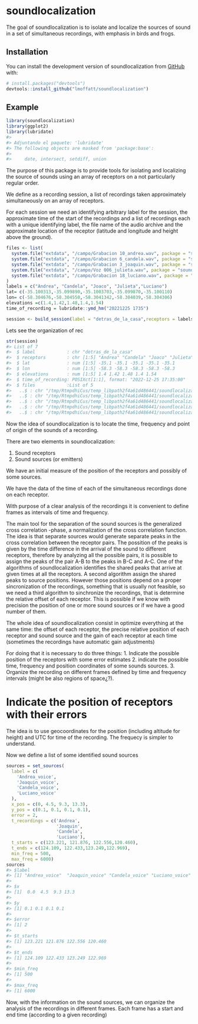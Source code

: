 
<!-- README.md is generated from README.Rmd. Please edit that file -->

# soundlocalization

<!-- badges: start -->
<!-- badges: end -->

The goal of soundlocalization is to isolate and localize the sources of
sound in a set of simultaneous recordings, with emphasis in birds and
frogs.

## Installation

You can install the development version of soundlocalization from
[GitHub](https://github.com/) with:

``` r
# install.packages("devtools")
devtools::install_github("lmoffatt/soundlocalization")
```

## Example

``` r
library(soundlocalization)
library(ggplot2)
library(lubridate)
#> 
#> Adjuntando el paquete: 'lubridate'
#> The following objects are masked from 'package:base':
#> 
#>     date, intersect, setdiff, union
```

The purpose of this package is to provide tools for isolating and
localizing the source of sounds using an array of receptors on a not
particularly regular order.

We define as a recording session, a list of recordings taken
approximately simultaneously on an array of receptors.

For each session we need an identifying arbitrary label for the session,
the approximate time of the start of the recordings and a list of
recordings each with a unique identifying label, the file name of the
audio archive and the approximate location of the receptor (latitude and
longitude and height above the ground).

``` r
files <- list(
  system.file("extdata", "/campo/Grabacion 10_andrea.wav", package = "soundlocalization"),
  system.file("extdata", "/campo/Grabacion 6_candela.wav", package = "soundlocalization"),
  system.file("extdata", "/campo/Grabacion 3_joaquin.wav", package = "soundlocalization"),
  system.file("extdata", "/campo/Voz 006_julieta.wav", package = "soundlocalization"),
  system.file("extdata", "/campo/Grabacion 18_luciano.wav", package = "soundlocalization")
)
labels = c("Andrea", "Candela", "Joaco", "Julieta","Luciano")
lat= c(-35.100313,-35.099890,-35.1003703,-35.099870,-35.100110)
lon= c(-58.304676,-58.304550,-58.3041342,-58.304039,-58.304306)
elevations =c(1.4,1.42,1.48,1.4,1.54)
time_of_recording = lubridate::ymd_hm("20221225 1735")
```

``` r
session <- build_session(label = "detras_de_la_casa",receptors = labels,latitudes = lat,longitudes = lon,elevations = elevations,time_of_recording = time_of_recording, files = files)
```

Lets see the organization of rec

``` r
str(session)
#> List of 7
#>  $ label            : chr "detras_de_la_casa"
#>  $ receptors        : chr [1:5] "Andrea" "Candela" "Joaco" "Julieta" ...
#>  $ lat              : num [1:5] -35.1 -35.1 -35.1 -35.1 -35.1
#>  $ lon              : num [1:5] -58.3 -58.3 -58.3 -58.3 -58.3
#>  $ elevations       : num [1:5] 1.4 1.42 1.48 1.4 1.54
#>  $ time_of_recording: POSIXct[1:1], format: "2022-12-25 17:35:00"
#>  $ files            :List of 5
#>   ..$ : chr "/tmp/RtmpdhiCus/temp_libpath2f4a61d486441/soundlocalization/extdata//campo/Grabacion 10_andrea.wav"
#>   ..$ : chr "/tmp/RtmpdhiCus/temp_libpath2f4a61d486441/soundlocalization/extdata//campo/Grabacion 6_candela.wav"
#>   ..$ : chr "/tmp/RtmpdhiCus/temp_libpath2f4a61d486441/soundlocalization/extdata//campo/Grabacion 3_joaquin.wav"
#>   ..$ : chr "/tmp/RtmpdhiCus/temp_libpath2f4a61d486441/soundlocalization/extdata//campo/Voz 006_julieta.wav"
#>   ..$ : chr "/tmp/RtmpdhiCus/temp_libpath2f4a61d486441/soundlocalization/extdata//campo/Grabacion 18_luciano.wav"
```

Now the idea of soundlocalization is to locate the time, frequency and
point of origin of the sounds of a recording.

There are two elements in soundlocalization:

1.  Sound receptors
2.  Sound sources (or emitters)

We have an initial measure of the position of the receptors and possibly
of some sources.

We have the data of the time of each of the simultaneous recordings done
on each receptor.

With purpose of a clear analysis of the recordings it is convenient to
define frames as intervals of time and frequency.

The main tool for the separation of the sound sources is the generalized
cross correlation -phase, a normalization of the cross correlation
function. The idea is that separate sources would generate separate
peaks in the cross correlation between the receptor pairs. The possition
of the peaks is given by the time difference in the arrival of the sound
to different receptors, therefore by analyzing all the possible pairs,
it is possible to assign the peaks of the pair A-B to the peaks in B-C
and A-C. One of the algorithms of soundlocalization identifies the
shared peaks that arrive at given times at all the receptors. A second
algorithm assign the shared peaks to source positions. However those
positions depend on a proper sincronization of the recordings, something
that is usually not feasible, so we need a third algorithm to
sinchronize the recordings, that is determine the relative offset of
each receptor. This is possible if we know with precision the position
of one or more sound sources or if we have a good number of them.

The whole idea of soundlocalization consist in optimize everything at
the same time: the offset of each receptor, the precise relative
position of each receptor and sound source and the gain of each receptor
at each time (sometimes the recordings have automatic gain adjustments)

For doing that it is necessary to do three things: 1. Indicate the
possible position of the receptors with some error estimates 2. indicate
the possible time, frequency and position coordinates of some sounds
sources. 3. Organize the recording on different frames defined by time
and frequency intervals (might be also regions of space¿?).

# Indicate the position of receptors with their errors

The idea is to use geocoordinates for the position (including altitude
for height) and UTC for time of the recording. The frequecy is simpler
to understand.

Now we define a list of some identified sound sources

``` r
sources = set_sources(
  label = c(
    'Andrea_voice',
    'Joaquin_voice',
    'Candela_voice',
    'Luciano_voice'
  ),
  x_pos = c(0, 4.5, 9.3, 13.3),
  y_pos = c(0.1, 0.1, 0.1, 0.1),
  error = 2,
  t_recordings = c('Andrea',
                   'Joaquin',
                   'Candela',
                   'Luciano'),
  t_starts = c(123.221, 121.876, 122.556,120.460),
  t_ends = c(124.109, 122.433,123.249,122.969),
  min_freq = 500,
  max_freq = 6000)
sources
#> $label
#> [1] "Andrea_voice"  "Joaquin_voice" "Candela_voice" "Luciano_voice"
#> 
#> $x
#> [1]  0.0  4.5  9.3 13.3
#> 
#> $y
#> [1] 0.1 0.1 0.1 0.1
#> 
#> $error
#> [1] 2
#> 
#> $t_starts
#> [1] 123.221 121.876 122.556 120.460
#> 
#> $t_ends
#> [1] 124.109 122.433 123.249 122.969
#> 
#> $min_freq
#> [1] 500
#> 
#> $max_freq
#> [1] 6000
```

Now, with the information on the sound sources, we can organize the
analysis of the recordings in different frames. Each frame has a start
and end time (according to a given recording)
